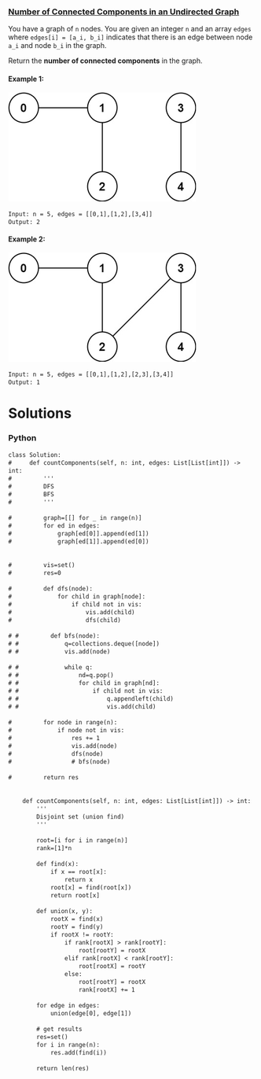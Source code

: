 ### [Number of Connected Components in an Undirected Graph](https://leetcode.com/problems/number-of-connected-components-in-an-undirected-graph/) <br>

You have a graph of `n` nodes. You are given an integer `n` and an array `edges` where `edges[i] = [a_i, b_i]` indicates that there is an edge between node `a_i` and node `b_i` in the graph.

Return the **number of connected components** in the graph.



#### Example 1:
<img src="../../../../../images/conn1-graph.jpg">

```
Input: n = 5, edges = [[0,1],[1,2],[3,4]]
Output: 2

```

#### Example 2:
<img src="../../../../../images/conn2-graph.jpg">

```
Input: n = 5, edges = [[0,1],[1,2],[2,3],[3,4]]
Output: 1

```

# Solutions

### Python
```
class Solution:
#     def countComponents(self, n: int, edges: List[List[int]]) -> int:
#         '''
#         DFS 
#         BFS
#         '''
        
#         graph=[[] for _ in range(n)]
#         for ed in edges:
#             graph[ed[0]].append(ed[1])
#             graph[ed[1]].append(ed[0])
        
        
#         vis=set()
#         res=0
        
#         def dfs(node):
#             for child in graph[node]:
#                 if child not in vis:
#                     vis.add(child)
#                     dfs(child)
                    
# #         def bfs(node):
# #             q=collections.deque([node])
# #             vis.add(node)
            
# #             while q:
# #                 nd=q.pop()
# #                 for child in graph[nd]:
# #                     if child not in vis:
# #                         q.appendleft(child)
# #                         vis.add(child)
            
#         for node in range(n):
#             if node not in vis:
#                 res += 1
#                 vis.add(node)
#                 dfs(node)
#                 # bfs(node)
            
#         return res
    
    
    def countComponents(self, n: int, edges: List[List[int]]) -> int:
        '''
        Disjoint set (union find)
        '''
    
        root=[i for i in range(n)]
        rank=[1]*n
    
        def find(x):
            if x == root[x]:
                return x
            root[x] = find(root[x])
            return root[x]

        def union(x, y):
            rootX = find(x)
            rootY = find(y)
            if rootX != rootY:
                if rank[rootX] > rank[rootY]:
                    root[rootY] = rootX
                elif rank[rootX] < rank[rootY]:
                    root[rootX] = rootY
                else:
                    root[rootY] = rootX
                    rank[rootX] += 1    
    
        for edge in edges:
            union(edge[0], edge[1])
        
        # get results
        res=set()
        for i in range(n):
            res.add(find(i))
        
        return len(res)

```
